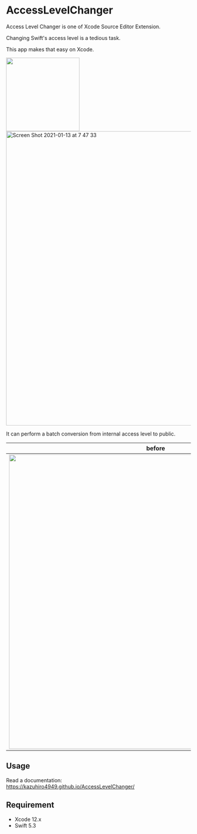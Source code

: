 # AccessLevelChanger
Access Level Changer is one of Xcode Source Editor Extension.

Changing Swift's access level is a tedious task.

This app makes that easy on Xcode.

<a href="https://apps.apple.com/jp/app/access-level-changer-for-xcode/id1548122245">
  <img src="https://user-images.githubusercontent.com/18320004/104383646-82439800-5573-11eb-8ba7-397e9ecff86a.png" width=200 />
</a>

<img width="800" alt="Screen Shot 2021-01-13 at 7 47 33" src="https://user-images.githubusercontent.com/18320004/104383772-b61ebd80-5573-11eb-96a1-806e52a65974.png">

It can perform a batch conversion from internal access level to public.

| before |  | after | 
|:------------:|:------------:|:------------:|
| <img width="800" src="https://user-images.githubusercontent.com/18320004/104384142-4d841080-5574-11eb-963f-7f43080a806e.png"> | → | <img width="800" src="https://user-images.githubusercontent.com/18320004/104384148-4fe66a80-5574-11eb-9329-8e71f804407e.png"> |

## Usage

Read a documentation: https://kazuhiro4949.github.io/AccessLevelChanger/

## Requirement

- Xcode 12.x
- Swift 5.3
